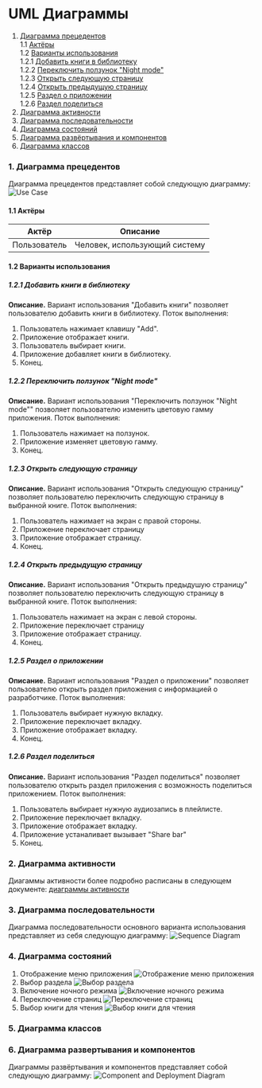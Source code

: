 ﻿# UML Диаграммы
1. [Диаграмма прецедентов](#1)<br>
1.1 [Актёры](#1.1)<br>
1.2 [Варианты использования](#1.2)<br>
1.2.1 [Добавить книги в библиотеку](#1.2.1)<br>
1.2.2 [Переключить ползунок "Night mode"](#1.2.2)<br>
1.2.3 [Открыть следующую страницу](#1.2.3)<br>
1.2.4 [Открыть предыдущую страницу](#1.2.4)<br>
1.2.5 [Раздел о приложении](#1.2.5)<br>
1.2.6 [Раздел поделиться](#1.2.6)<br>
2. [Диаграмма активности](#2)
3. [Диаграмма последовательности](#3)
4. [Диаграмма состояний](#4)
5. [Диаграмма развёртывания и компонентов](#5)
6. [Диаграмма классов](#6)

### 1. Диаграмма прецедентов<a name="6"></a>
Диаграмма прецедентов представляет собой следующую диаграмму:
![Use Case](https://github.com/DaniilPshenichny/BookReader/blob/master/docs/Diagramms/UseCase/UseCasee.png)
#### 1.1 Актёры<a name="1.1"></a>
Актёр | Описание
--- | ---
Пользователь|Человек, использующий систему

#### 1.2 Варианты использования<a name="1.2"></a>
##### 1.2.1 Добавить книги в библиотеку<a name="1.2.1"></a>
**Описание.** Вариант использования "Добавить книги" позволяет пользователю добавить книги в библиотеку.
Поток выполнения:
1. Пользователь нажимает клавишу "Add".
2. Приложение отображает книги.
3. Пользователь выбирает книги.
4. Приложение добавляет книги в библиотеку.
5. Конец.
##### 1.2.2 Переключить ползунок "Night mode"<a name="1.2.2"></a>
**Описание.** Вариант использования "Переключить ползунок "Night mode"" позволяет пользователю изменить цветовую гамму приложения.
Поток выполнения:
1. Пользователь нажимает на ползунок.
2. Приложение изменяет цветовую гамму.
3. Конец.
##### 1.2.3 Открыть следующую страницу<a name="1.2.3"></a>
**Описание.** Вариант использования "Открыть следующую страницу" позволяет пользователю переключить следующую страницу в  выбранной книге.
Поток выполнения:
1. Пользователь нажимает на экран с правой стороны.
2. Приложение переключает страницу
3. Приложение отображает страницу.
4. Конец.
##### 1.2.4 Открыть предыдущую страницу<a name="1.2.4"></a>
**Описание.** Вариант использования "Открыть предыдушую страницу"  позволяет пользователю переключить следующую страницу в  выбранной книге.
Поток выполнения:
1. Пользователь нажимает на экран с левой стороны.
2. Приложение переключает страницу
3. Приложение отображает страницу.
4. Конец.
##### 1.2.5 Раздел о приложении<a name="1.2.5"></a>
**Описание.** Вариант использования "Раздел о приложении" позволяет пользователю открыть раздел приложения с информацией о разработчике.
Поток выполнения:
1. Пользователь выбирает нужную вкладку.
2. Приложение переключает вкладку.
3. Приложение отображает вкладку.
4. Конец.
##### 1.2.6 Раздел поделиться<a name="1.2.6"></a>
**Описание.** Вариант использования "Раздел поделиться" позволяет пользователю открыть раздел приложения с возможность поделиться приложением.
Поток выполнения:
1. Пользователь выбирает нужную аудиозапись в плейлисте.
2. Приложение переключает вкладку.
3. Приложение отображает вкладку.
4. Приложение устаналивает вызывает "Share bar"
5. Конец.
### 2. Диаграмма активности<a name="2"></a>
Диагаммы активности более подробно расписаны в следующем документе: [диаграммы активности](https://github.com/DaniilPshenichny/BookReader/tree/master/docs/Diagramms/Activity)



### 3. Диаграмма последовательности<a name="3"></a>
Диаграмма последовательности основного варианта использования представляет из себя следующую диаграмму:
![Sequence Diagram](https://github.com/DaniilPshenichny/BookReader/blob/master/docs/Diagramms/Sequence/Sequencee.png)

### 4. Диаграмма состояний<a name="4"></a>
1. Отображение меню приложения
![Отображение меню приложения](https://github.com/DaniilPshenichny/BookReader/blob/master/docs/Diagramms/State/Menu.jpg)
2. Выбор раздела
![Выбор раздела](https://github.com/DaniilPshenichny/BookReader/blob/master/docs/Diagramms/State/tabchoice.jpg)
3. Включение ночного режима
![Включение ночного режима](https://github.com/DaniilPshenichny/BookReader/blob/master/docs/Diagramms/State/nightmode.jpg)
4. Переключение страниц
![Переключение страниц](https://github.com/DaniilPshenichny/BookReader/blob/master/docs/Diagramms/State/pagechanging.jpg)
5. Выбор книги для чтения
![Выбор книги для чтения](https://github.com/DaniilPshenichny/BookReader/blob/master/docs/Diagramms/State/bookchoice.jpg)
### 5. Диаграмма классов<a name="5"></a>

### 6. Диаграмма развертывания и компонентов<a name="6"></a>
Диаграммы развёртывания и компонентов представляет собой следующую диаграмму: 
![Component and Deployment Diagram](https://github.com/DaniilPshenichny/BookReader/blob/master/docs/Diagramms/Component/Component.jpg)
